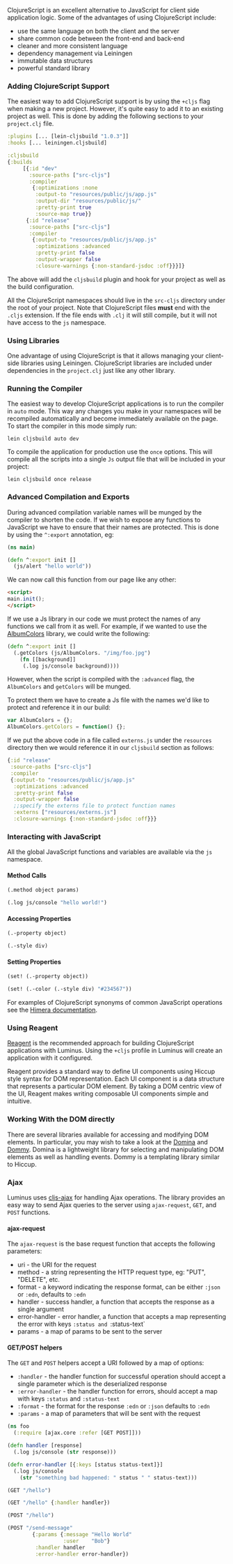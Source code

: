 ClojureScript is an excellent alternative to JavaScript for client side application logic. Some of the advantages of using ClojureScript include:

* use the same language on both the client and the server
* share common code between the front-end and back-end
* cleaner and more consistent language
* dependency management via Leiningen
* immutable data structures
* powerful standard library

### Adding ClojureScript Support

The easiest way to add ClojureScript support is by using the `+cljs` flag when making a new project. However, it's quite easy to add it to an existing project as well. This is done by adding the following sections to your `project.clj` file.

```clojure
:plugins [... [lein-cljsbuild "1.0.3"]]  
:hooks [... leiningen.cljsbuild]

:cljsbuild
{:builds
     [{:id "dev"
       :source-paths ["src-cljs"]
       :compiler
        {:optimizations :none
         :output-to "resources/public/js/app.js"
         :output-dir "resources/public/js/"
         :pretty-print true
         :source-map true}}
      {:id "release"
       :source-paths ["src-cljs"]
       :compiler
        {:output-to "resources/public/js/app.js"
         :optimizations :advanced
         :pretty-print false
         :output-wrapper false
         :closure-warnings {:non-standard-jsdoc :off}}}]}   
```

The above will add the `cljsbuild` plugin and hook for your project as well as the build configuration.

All the ClojureScript namespaces should live in the `src-cljs` directory under the root of your project. Note that ClojureScript files **must** end with the `.cljs` extension. If the file ends with `.clj` it will still compile, but it will not have access to the `js` namespace.

### Using Libraries

One advantage of using ClojureScript is that it allows managing your client-side libraries using Leiningen. ClojureScript libraries are included under dependencies in the `project.clj` just like any other library.

### Running the Compiler

The easiest way to develop ClojureScript applications is to run the compiler in `auto` mode. This way any changes you make in your namespaces will be recompiled automatically and become immediately available on the page. To start the compiler in this mode simply run:

```
lein cljsbuild auto dev
```

To compile the application for production use the `once` options. This will compile all the scripts into a single `Js` output file that will be included in your project:

```
lein cljsbuild once release
```

### Advanced Compilation and Exports

During advanced compilation variable names will be munged by the compiler to shorten the code. If we wish to expose any functions to JavaScript we have to ensure that their names are protected. This is done by using the `^:export` annotation, eg:

```clojure
(ns main)

(defn ^:export init []
  (js/alert "hello world"))
```

We can now call this function from our page like any other:

```html
<script>
main.init();
</script>
``` 

If we use a Js library in our code we must protect the names of any functions we call from it as well. For example, if we wanted to use the [AlbumColors](https://github.com/chengyin/albumcolors) library, we could write the following:

```clojure
(defn ^:export init []  
  (.getColors (js/AlbumColors. "/img/foo.jpg") 
    (fn [[background]]
     (.log js/console background))))
```

However, when the script is compiled with the `:advanced` flag, the `AlbumColors` and `getColors` will be munged.

To protect them we have to create a Js file with the names we'd like to protect and reference it in our build: 

```javascript
var AlbumColors = {};
AlbumColors.getColors = function() {};
```

If we put the above code in a file called `externs.js` under the `resources` directory then we would reference it in our `cljsbuild` section as follows: 

```clojure
{:id "release"
 :source-paths ["src-cljs"]
 :compiler
 {:output-to "resources/public/js/app.js"
  :optimizations :advanced
  :pretty-print false
  :output-wrapper false
  ;;specify the externs file to protect function names
  :externs ["resources/externs.js"]
  :closure-warnings {:non-standard-jsdoc :off}}}
```

### Interacting with JavaScript

All the global JavaScript functions and variables are available via the `js` namespace.

#### Method Calls

```clojure
(.method object params)

(.log js/console "hello world!")
```

#### Accessing Properties

```clojure
(.-property object)

(.-style div)
``` 

#### Setting Properties

```clojure
(set! (.-property object))

(set! (.-color (.-style div) "#234567"))
```

For examples of ClojureScript synonyms of common JavaScript operations see the [Himera documentation](http://himera.herokuapp.com/synonym.html).

### Using Reagent

[Reagent](http://holmsand.github.io/reagent/) is the recommended approach for building ClojureScript applications with Luminus. Using the `+cljs` profile in Luminus will create an application with it configured.

Reagent provides a standard way to define UI components using Hiccup style syntax for DOM representation. Each UI component is a data structure that represents a particular DOM element. By taking a DOM centric view of the UI, Reagent makes writing composable UI components simple and intuitive.

### Working With the DOM directly

There are several libraries available for accessing and modifying DOM elements. In particular, you may wish  to take a look at the [Domina](https://github.com/levand/domina) and [Dommy](https://github.com/Prismatic/dommy). Domina is a lightweight library for selecting and manipulating DOM elements as well as handling events. Dommy is a templating library similar to Hiccup.

### Ajax

Luminus uses [cljs-ajax](https://github.com/yogthos/cljs-ajax) for handling Ajax operations. The library provides an easy way to send Ajax queries to the server using `ajax-request`, `GET`, and `POST` functions.

#### ajax-request

The `ajax-request` is the base request function that accepts the following parameters:

* uri - the URI for the request
* method - a string representing the HTTP request type, eg: "PUT", "DELETE", etc.
* format - a keyword indicating the response format, can be either `:json` or `:edn`, defaults to `:edn`
* handler - success handler, a function that accepts the response as a single argument
* error-handler - error handler, a function that accepts a map representing the error with keys `:status and `:status-text`
* params - a map of params to be sent to the server

#### GET/POST helpers

The `GET` and `POST` helpers accept a URI followed by a map of options:

* `:handler` - the handler function for successful operation should accept a single parameter which is the deserialized response
* `:error-handler` - the handler function for errors, should accept a map with keys `:status` and `:status-text`
* `:format` - the format for the response `:edn` or `:json` defaults to `:edn`
* `:params` - a map of parameters that will be sent with the request


```clojure
(ns foo
  (:require [ajax.core :refer [GET POST]]))

(defn handler [response]
  (.log js/console (str response)))

(defn error-handler [{:keys [status status-text]}]
  (.log js/console 
    (str "something bad happened: " status " " status-text)))

(GET "/hello")

(GET "/hello" {:handler handler})

(POST "/hello")

(POST "/send-message" 
        {:params {:message "Hello World"
                  :user    "Bob"}
         :handler handler
         :error-handler error-handler})
```

